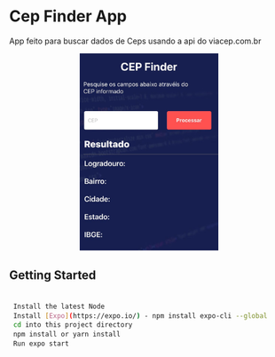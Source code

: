 
# Cep Finder App

App feito para buscar dados de Ceps usando a api do viacep.com.br

<div align="center">

<img src="print.jpeg" width="250">

</div>

## Getting Started

```bash

 Install the latest Node
 Install [Expo](https://expo.io/) - npm install expo-cli --global
 cd into this project directory
 npm install or yarn install
 Run expo start

 ```